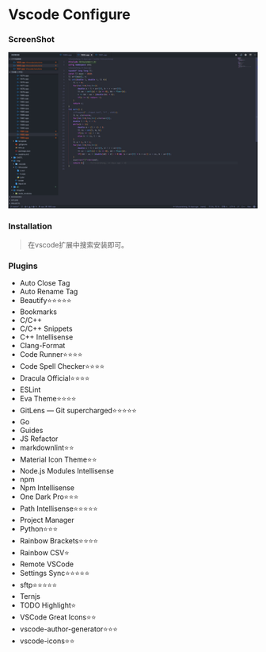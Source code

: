 # Vscode Configure

### ScreenShot

![screenshot](./screenshot.jpg)

### Installation

> 在vscode扩展中搜索安装即可。

### Plugins

- Auto Close Tag
- Auto Rename Tag
- Beautify⭐️⭐️⭐️⭐️⭐️
- Bookmarks
- C/C++
- C/C++ Snippets
- C++ Intellisense
- Clang-Format
- Code Runner⭐️⭐️⭐️⭐️
- Code Spell Checker⭐️⭐️⭐️⭐️
- Dracula Official⭐️⭐️⭐️⭐️
- ESLint
- Eva Theme⭐️⭐️⭐️⭐️
- GitLens — Git supercharged⭐️⭐️⭐️⭐️⭐️
- Go
- Guides
- JS Refactor
- markdownlint⭐️⭐️
- Material Icon Theme⭐️⭐️
- Node.js Modules Intellisense
- npm
- Npm Intellisense
- One Dark Pro⭐️⭐️⭐️
- Path Intellisense⭐️⭐️⭐️⭐️⭐️
- Project Manager
- Python⭐️⭐️⭐️
- Rainbow Brackets⭐️⭐️⭐️⭐️
- Rainbow CSV⭐️
- Remote VSCode
- Settings Sync⭐️⭐️⭐️⭐️⭐️
- sftp⭐️⭐️⭐️⭐️⭐️
- Ternjs
- TODO Highlight⭐️
- VSCode Great Icons⭐️⭐️
- vscode-author-generator⭐️⭐️⭐️
- vscode-icons⭐️⭐️


